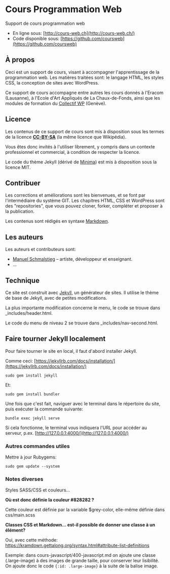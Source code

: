 # Cours Programmation Web

Support de cours programmation web

- En ligne sous: [http://cours-web.ch](http://cours-web.ch/)
- Code disponible sous: [https://github.com/coursweb](https://github.com/coursweb)

## À propos

Ceci est un support de cours, visant à accompagner l'apprentissage de la programmation web. Les matières traitées sont: le langage HTML, les styles CSS, la conception de sites avec WordPress.

Ce support de cours accompagne entre autres les cours donnés à l'Eracom (Lausanne), à l'Ecole d'Art Appliqués de La Chaux-de-Fonds, ainsi que les modules de formation du [Collectif WP](http://collectifwp.ch) (Genève).

## Licence

Les contenus de ce support de cours sont mis à disposition sous les termes de la licence **[CC-BY-SA](https://creativecommons.org/licenses/by/4.0/)** (la même licence que Wikipédia).

Vous êtes donc invités à l'utiliser librement, y compris dans un contexte professionnel et commercial, à condition de respecter la licence.

Le code du thème Jekyll (dérivé de [Minima](https://github.com/jekyll/minima)) est mis à disposition sous la licence MIT.

## Contribuer

Les corrections et améliorations sont les bienvenues, et se font par l'intermédiaire du système GIT. Les chapitres HTML, CSS et WordPress sont des "repositories", que vous pouvez cloner, forker, compléter et proposer à la publication.

Les contenus sont rédigés en syntaxe [Markdown](https://collectifwp.github.io/cours-web/wp/texte-formatage#rdiger-en-markdown).

## Les auteurs

Les auteurs et contributeurs sont:

* [Manuel Schmalstieg](https://github.com/ms-studio) – artiste, développeur et enseignant.
* ...

## Technique

Ce site est construit avec [Jekyll](http://jekyllrb.com/), un générateur de sites. Il utilise le thème de base de Jekyll, avec de petites modifications.

La plus importante modification concerne le menu, le code se trouve dans _includes/header.html.

Le code du menu de niveau 2 se trouve dans _includes/nav-second.html.

## Faire tourner Jekyll localement

Pour faire tourner le site en local, il faut d'abord installer Jekyll.

Comme ceci: [https://jekyllrb.com/docs/installation/](https://jekyllrb.com/docs/installation/)

```
sudo gem install jekyll
```

Et: 

```
sudo gem install bundler
```

Une fois que c'est fait, naviguer avec le terminal dans le répertoire du site, puis exécuter la commande suivante:

```
bundle exec jekyll serve
```

Si cela fonctionne, le terminal vous indiquera l'URL pour accéder au serveur, p.ex. [http://127.0.0.1:4000/](http://127.0.0.1:4000/)

### Autres commandes utiles

Mettre à jour Rubygems: 

```
sudo gem update --system
```

### Notes diverses

Styles SASS/CSS et couleurs... 

**Où est donc définie la couleur #828282 ?**

Cette couleur est définie par la variable $grey-color, elle-même définie dans css/main.scss

**Classes CSS et Markdown... est-il possible de donner une classe à un élément?**

Oui, avec cette méthode: https://kramdown.gettalong.org/syntax.html#attribute-list-definitions

Exemple: dans cours-javascript/400-javascript.md on ajoute une classe (.large-image) à des images de grande taille, pour conserver leur lisibilité. On ajoute donc le code `{:id: .large-image}` à la suite de la balise image.